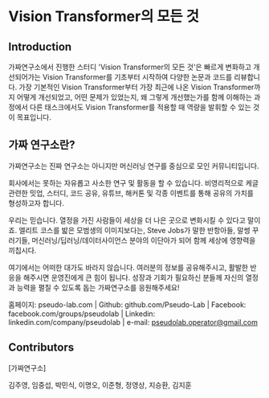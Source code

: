 # Vision Transformer의 모든 것
## Introduction

가짜연구소에서 진행한 스터디 'Vision Transformer의 모든 것'은 빠르게 변화하고 개선되어가는 Vision Transformer를 기초부터 시작하여 다양한 논문과 코드를 리뷰합니다.
가장 기본적인 Vision Transformer부터 가장 최근에 나온 Vision Transformer까지 어떻게 개선되었고, 어떤 문제가 있었는지, 왜 그렇게 개선했는가를 함께 이해하는 과정에서 다른 태스크에서도 Vision Transformer를 적용할 때 역량을 발휘할 수 있는 것이 목표입니다.

## 가짜 연구소란?

가짜연구소는 진짜 연구소는 아니지만 머신러닝 연구를 중심으로 모인 커뮤니티입니다.

회사에서는 못하는 자유롭고 사소한 연구 및 활동을 할 수 있습니다. 비영리적으로 케글 관련한 밋업, 스터디, 코드 공유, 유튜브, 해커톤 및 각종 이벤트를 통해 공유의 가치를 형성하고자 합니다.

우리는 믿습니다. 열정을 가진 사람들이 세상을 더 나은 곳으로 변화시킬 수 있다고 말이죠. 엘리트 코스를 밟은 모범생의 이미지보다는, Steve Jobs가 말한 반항아들, 말썽 꾸러기들, 머신러닝/딥러닝/데이터사이언스 분야의 이단아가 되어 함께 세상에 영향력을 끼칩시다.

여기에서는 어떠한 대가도 바라지 않습니다. 여러분의 정보를 공유해주시고, 활발한 반응을 해주시면 운영진에게 큰 힘이 됩니다. 성장과 기회가 필요하신 분들께 자신의 열정과 능력을 펼칠 수 있도록 돕는 가짜연구소를 응원해주세요!

홈페이지: pseudo-lab.com | Github: github.com/Pseudo-Lab | Facebook: facebook.com/groups/pseudolab | Linkedin: linkedin.com/company/pseudolab | e-mail: pseudolab.operator@gmail.com

## Contributors

[가짜연구소]

김주영, 임중섭, 박민식, 이명오, 이준형, 정영상, 지승환, 김지훈